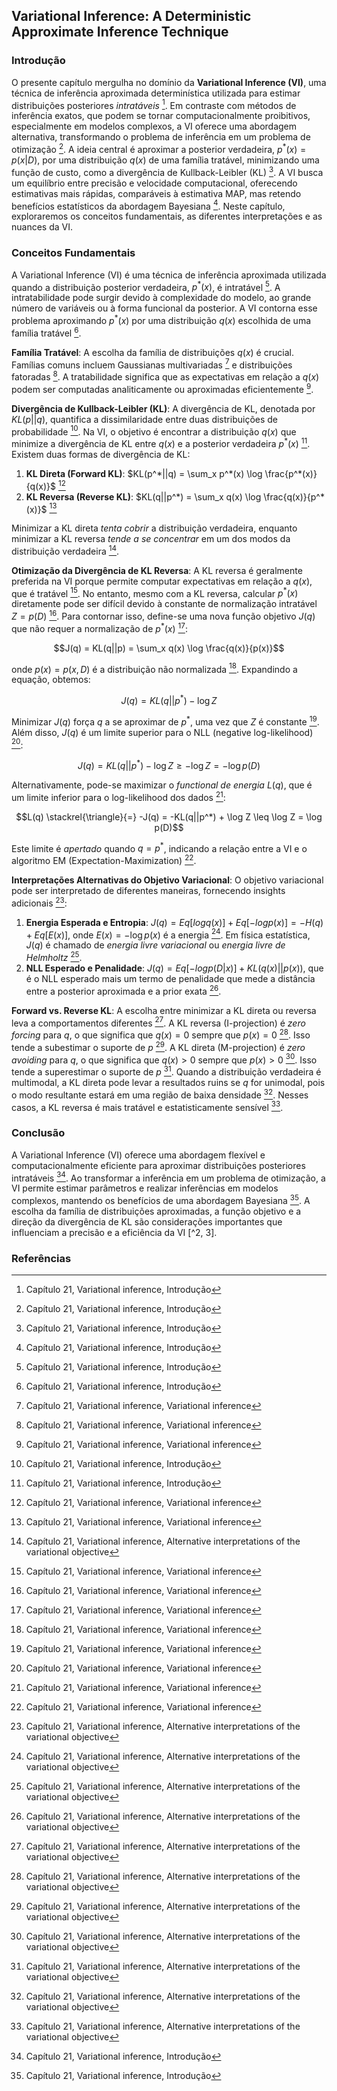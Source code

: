 ## Variational Inference: A Deterministic Approximate Inference Technique

### Introdução
O presente capítulo mergulha no domínio da **Variational Inference (VI)**, uma técnica de inferência aproximada determinística utilizada para estimar distribuições posteriores *intratáveis* [^1]. Em contraste com métodos de inferência exatos, que podem se tornar computacionalmente proibitivos, especialmente em modelos complexos, a VI oferece uma abordagem alternativa, transformando o problema de inferência em um problema de otimização [^1]. A ideia central é aproximar a posterior verdadeira, $p^*(x) = p(x|D)$, por uma distribuição $q(x)$ de uma família tratável, minimizando uma função de custo, como a divergência de Kullback-Leibler (KL) [^1]. A VI busca um equilíbrio entre precisão e velocidade computacional, oferecendo estimativas mais rápidas, comparáveis à estimativa MAP, mas retendo benefícios estatísticos da abordagem Bayesiana [^1]. Neste capítulo, exploraremos os conceitos fundamentais, as diferentes interpretações e as nuances da VI.

### Conceitos Fundamentais
A Variational Inference (VI) é uma técnica de inferência aproximada utilizada quando a distribuição posterior verdadeira, $p^*(x)$, é intratável [^1]. A intratabilidade pode surgir devido à complexidade do modelo, ao grande número de variáveis ou à forma funcional da posterior. A VI contorna esse problema aproximando $p^*(x)$ por uma distribuição $q(x)$ escolhida de uma família tratável [^1].

**Família Tratável**: A escolha da família de distribuições $q(x)$ é crucial. Famílias comuns incluem Gaussianas multivariadas [^2] e distribuições fatoradas [^2]. A tratabilidade significa que as expectativas em relação a $q(x)$ podem ser computadas analiticamente ou aproximadas eficientemente [^2].

**Divergência de Kullback-Leibler (KL)**: A divergência de KL, denotada por $KL(p||q)$, quantifica a dissimilaridade entre duas distribuições de probabilidade [^1]. Na VI, o objetivo é encontrar a distribuição $q(x)$ que minimize a divergência de KL entre $q(x)$ e a posterior verdadeira $p^*(x)$ [^1]. Existem duas formas de divergência de KL:

1.  **KL Direta (Forward KL)**: $KL(p^*||q) = \sum_x p^*(x) \log \frac{p^*(x)}{q(x)}$ [^2]
2.  **KL Reversa (Reverse KL)**: $KL(q||p^*) = \sum_x q(x) \log \frac{q(x)}{p^*(x)}$ [^2]

Minimizar a KL direta *tenta cobrir* a distribuição verdadeira, enquanto minimizar a KL reversa *tende a se concentrar* em um dos modos da distribuição verdadeira [^3].

**Otimização da Divergência de KL Reversa**: A KL reversa é geralmente preferida na VI porque permite computar expectativas em relação a $q(x)$, que é tratável [^2]. No entanto, mesmo com a KL reversa, calcular $p^*(x)$ diretamente pode ser difícil devido à constante de normalização intratável $Z = p(D)$ [^2]. Para contornar isso, define-se uma nova função objetivo $J(q)$ que não requer a normalização de $p^*(x)$ [^2]:

$$J(q) = KL(q||p) = \sum_x q(x) \log \frac{q(x)}{p(x)}$$

onde $p(x) = p(x, D)$ é a distribuição não normalizada [^2]. Expandindo a equação, obtemos:

$$J(q) = KL(q||p^*) - \log Z$$

Minimizar $J(q)$ força $q$ a se aproximar de $p^*$, uma vez que $Z$ é constante [^2]. Além disso, $J(q)$ é um limite superior para o NLL (negative log-likelihood) [^2]:

$$J(q) = KL(q||p^*) - \log Z \geq - \log Z = -\log p(D)$$

Alternativamente, pode-se maximizar o *functional de energia* $L(q)$, que é um limite inferior para o log-likelihood dos dados [^2]:

$$L(q) \stackrel{\triangle}{=} -J(q) = -KL(q||p^*) + \log Z \leq \log Z = \log p(D)$$

Este limite é *apertado* quando $q = p^*$, indicando a relação entre a VI e o algoritmo EM (Expectation-Maximization) [^2].

**Interpretações Alternativas do Objetivo Variacional**: O objetivo variacional pode ser interpretado de diferentes maneiras, fornecendo insights adicionais [^3]:

1.  **Energia Esperada e Entropia**: $J(q) = Eq[log q(x)] + Eq[-log p(x)] = -H(q) + Eq[E(x)]$, onde $E(x) = -\log p(x)$ é a energia [^3]. Em física estatística, $J(q)$ é chamado de *energia livre variacional* ou *energia livre de Helmholtz* [^3].
2.  **NLL Esperado e Penalidade**: $J(q) = Eq[-log p(D|x)] + KL(q(x)||p(x))$, que é o NLL esperado mais um termo de penalidade que mede a distância entre a posterior aproximada e a prior exata [^3].

**Forward vs. Reverse KL**: A escolha entre minimizar a KL direta ou reversa leva a comportamentos diferentes [^3]. A KL reversa (I-projection) é *zero forcing* para $q$, o que significa que $q(x) = 0$ sempre que $p(x) = 0$ [^3]. Isso tende a subestimar o suporte de $p$ [^3]. A KL direta (M-projection) é *zero avoiding* para $q$, o que significa que $q(x) > 0$ sempre que $p(x) > 0$ [^3]. Isso tende a superestimar o suporte de $p$ [^3]. Quando a distribuição verdadeira é multimodal, a KL direta pode levar a resultados ruins se $q$ for unimodal, pois o modo resultante estará em uma região de baixa densidade [^3]. Nesses casos, a KL reversa é mais tratável e estatisticamente sensível [^3].

### Conclusão

A Variational Inference (VI) oferece uma abordagem flexível e computacionalmente eficiente para aproximar distribuições posteriores intratáveis [^1]. Ao transformar a inferência em um problema de otimização, a VI permite estimar parâmetros e realizar inferências em modelos complexos, mantendo os benefícios de uma abordagem Bayesiana [^1]. A escolha da família de distribuições aproximadas, a função objetivo e a direção da divergência de KL são considerações importantes que influenciam a precisão e a eficiência da VI [^2, 3].

### Referências
[^1]: Capítulo 21, Variational inference, Introdução
[^2]: Capítulo 21, Variational inference, Variational inference
[^3]: Capítulo 21, Variational inference, Alternative interpretations of the variational objective
<!-- END -->